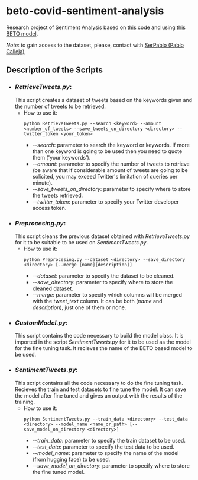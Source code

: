 # beto-covid-sentiment-analysis
Research project of Sentiment Analysis based on [this code](https://skimai.com/fine-tuning-bert-for-sentiment-analysis/) and using [this BETO model](https://github.com/dccuchile/beto).

_Note_: to gain access to the dataset, please, contact with [SerPablo (Pablo Calleja)](https://github.com/SerPablo)

## Description of the Scripts
- ### _RetrieveTweets.py_:
  This script creates a dataset of tweets based on the keywords given and the number of tweets to be retrieved.
  - How to use it:
    ```
    python RetrieveTweets.py --search <keyword> --amount <number_of_tweets> --save_tweets_on_directory <directory> --twitter_token <your_token>
    ```
    - _--search_: parameter to search the keyword or keywords. If more than one keyword is going to be used then you need to quote them ('your keywords').
    - _--amount_: parameter to specify the number of tweets to retrieve (be aware that if considerable amount of tweets are going to be solicited, you may exceed Twitter's limitation of queries per minute).
    - _--save_tweets_on_directory_: parameter to specify where to store the tweets retrieved.
    - _--twitter_token_: parameter to specify your Twitter developer access token.
- ### _Preprocesing.py_:
  This script cleans the previous dataset obtained with _RetrieveTweets.py_ for it to be suitable to be used on _SentimentTweets.py_.
  - How to use it:
    ```
    python Preprocesing.py --dataset <directory> --save_directory <directory> [--merge [name][description]]
    ```
    - _--dataset_: parameter to specify the dataset to be cleaned.
    - _--save_directory_: parameter to specify where to store the cleaned dataset.
    - _--merge_: parameter to specify which columns will be merged with the _tweet_text_ column. It can be both (_name_ and _description_), just one of them or none.
- ### _CustomModel.py_:
  This script contains the code necessary to build the model class. It is imported in the script _SentimentTweets.py_ for it to be used as the model for the fine tuning task. It recieves the name of the BETO based model to be used.
- ### _SentimentTweets.py_:
  This script contains all the code necessary to do the fine tuning task. Recieves the train and test datasets to fine tune the model. It can save the model after fine tuned and gives an output with the results of the training.
  - How to use it:
    ```
    python SentimentTweets.py --train_data <directory> --test_data <directory> --model_name <name_or_path> [--save_model_on_directory <directory>]
    ```
    - _--train_data_: parameter to specify the train dataset to be used.
    - _--test_data_: parameter to specify the test data to be used.
    - _--model_name_: parameter to specify the name of the model (from hugging face) to be used.
    - _--save_model_on_directory_: parameter to specify where to store the fine tuned model.
